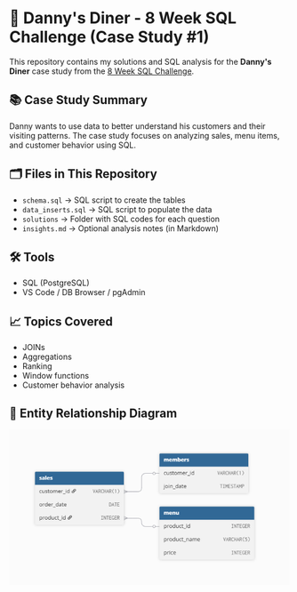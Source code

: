 # 🍜 Danny's Diner - 8 Week SQL Challenge (Case Study #1)

This repository contains my solutions and SQL analysis for the **Danny's Diner** case study from the [8 Week SQL Challenge](https://8weeksqlchallenge.com/case-study-1/).

## 📚 Case Study Summary

Danny wants to use data to better understand his customers and their visiting patterns. The case study focuses on analyzing sales, menu items, and customer behavior using SQL.

## 🗂️ Files in This Repository

- `schema.sql` → SQL script to create the tables
- `data_inserts.sql` → SQL script to populate the data
- `solutions` → Folder with SQL codes for each question
- `insights.md` → Optional analysis notes (in Markdown)


## 🛠️ Tools

- SQL (PostgreSQL)
- VS Code / DB Browser / pgAdmin

## 📈 Topics Covered

- JOINs
- Aggregations
- Ranking
- Window functions
- Customer behavior analysis


## 🧩 Entity Relationship Diagram

![ERD](./ERD.png)

